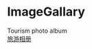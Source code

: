 # ImageGallary
Tourism photo album <br>
<a href="https://htmlpreview.github.io/?https://github.com/cold-code/ImageGallary/blob/master/HTML/index.html" title="旅游相册">旅游相册</a>
